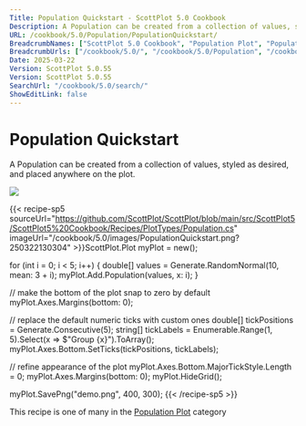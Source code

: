 ```yaml
---
Title: Population Quickstart - ScottPlot 5.0 Cookbook
Description: A Population can be created from a collection of values, styled as desired, and placed anywhere on the plot.
URL: /cookbook/5.0/Population/PopulationQuickstart/
BreadcrumbNames: ["ScottPlot 5.0 Cookbook", "Population Plot", "Population Quickstart"]
BreadcrumbUrls: ["/cookbook/5.0/", "/cookbook/5.0/Population", "/cookbook/5.0/Population/PopulationQuickstart"]
Date: 2025-03-22
Version: ScottPlot 5.0.55
Version: ScottPlot 5.0.55
SearchUrl: "/cookbook/5.0/search/"
ShowEditLink: false
---
```



<div class='d-flex align-items-center mt-5'>
<h1 class='me-2 text-dark my-0 border-0'>Population Quickstart</h1>
</div>

A Population can be created from a collection of values, styled as desired, and placed anywhere on the plot.

[![](/cookbook/5.0/images/PopulationQuickstart.png?250322130304)](/cookbook/5.0/images/PopulationQuickstart.png?250322130304)

{{< recipe-sp5 sourceUrl="https://github.com/ScottPlot/ScottPlot/blob/main/src/ScottPlot5/ScottPlot5%20Cookbook/Recipes/PlotTypes/Population.cs" imageUrl="/cookbook/5.0/images/PopulationQuickstart.png?250322130304" >}}ScottPlot.Plot myPlot = new();

for (int i = 0; i &lt; 5; i++)
{
    double[] values = Generate.RandomNormal(10, mean: 3 + i);
    myPlot.Add.Population(values, x: i);
}

// make the bottom of the plot snap to zero by default
myPlot.Axes.Margins(bottom: 0);

// replace the default numeric ticks with custom ones
double[] tickPositions = Generate.Consecutive(5);
string[] tickLabels = Enumerable.Range(1, 5).Select(x =&gt; $"Group {x}").ToArray();
myPlot.Axes.Bottom.SetTicks(tickPositions, tickLabels);

// refine appearance of the plot
myPlot.Axes.Bottom.MajorTickStyle.Length = 0;
myPlot.Axes.Margins(bottom: 0);
myPlot.HideGrid();

myPlot.SavePng("demo.png", 400, 300);
{{< /recipe-sp5 >}}

<div class='my-5 text-center'>This recipe is one of many in the <a href='/cookbook/5.0/Population'>Population Plot</a> category</div>


